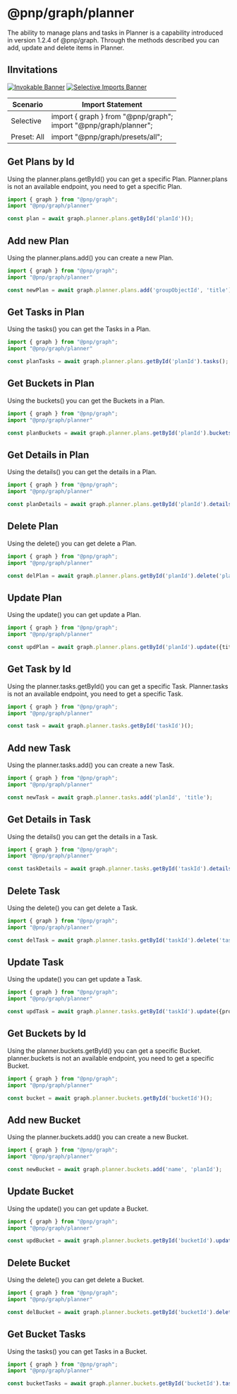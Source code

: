 # @pnp/graph/planner

The ability to manage plans and tasks in Planner is a capability introduced in version 1.2.4 of @pnp/graph. Through the methods described
you can add, update and delete items in Planner.

## IInvitations

[![Invokable Banner](https://img.shields.io/badge/Invokable-informational.svg)](../concepts/invokable.md) [![Selective Imports Banner](https://img.shields.io/badge/Selective%20Imports-informational.svg)](../concepts/selective-imports.md)  

| Scenario    | Import Statement                                                  |
| ----------- | ----------------------------------------------------------------- |
| Selective   | import { graph } from "@pnp/graph";<br />import "@pnp/graph/planner"; |
| Preset: All | import "@pnp/graph/presets/all";    |

## Get Plans by Id

Using the planner.plans.getById() you can get a specific Plan.
Planner.plans is not an available endpoint, you need to get a specific Plan.

```TypeScript
import { graph } from "@pnp/graph";
import "@pnp/graph/planner"

const plan = await graph.planner.plans.getById('planId')();

```

## Add new Plan

Using the planner.plans.add() you can create a new Plan.

```TypeScript
import { graph } from "@pnp/graph";
import "@pnp/graph/planner"

const newPlan = await graph.planner.plans.add('groupObjectId', 'title');

```

## Get Tasks in Plan

Using the tasks() you can get the Tasks in a Plan.

```TypeScript
import { graph } from "@pnp/graph";
import "@pnp/graph/planner"

const planTasks = await graph.planner.plans.getById('planId').tasks();

```

## Get Buckets in Plan

Using the buckets() you can get the Buckets in a Plan.

```TypeScript
import { graph } from "@pnp/graph";
import "@pnp/graph/planner"

const planBuckets = await graph.planner.plans.getById('planId').buckets();

```

## Get Details in Plan

Using the details() you can get the details in a Plan.

```TypeScript
import { graph } from "@pnp/graph";
import "@pnp/graph/planner"

const planDetails = await graph.planner.plans.getById('planId').details();

```

## Delete Plan

Using the delete() you can get delete a Plan.

```TypeScript
import { graph } from "@pnp/graph";
import "@pnp/graph/planner"

const delPlan = await graph.planner.plans.getById('planId').delete('planEtag');

```

## Update Plan

Using the update() you can get update a Plan.

```TypeScript
import { graph } from "@pnp/graph";
import "@pnp/graph/planner"

const updPlan = await graph.planner.plans.getById('planId').update({title: 'New Title', eTag: 'planEtag'});

```

## Get Task by Id

Using the planner.tasks.getById() you can get a specific Task.
Planner.tasks is not an available endpoint, you need to get a specific Task.

```TypeScript
import { graph } from "@pnp/graph";
import "@pnp/graph/planner"

const task = await graph.planner.tasks.getById('taskId')();

```

## Add new Task

Using the planner.tasks.add() you can create a new Task.

```TypeScript
import { graph } from "@pnp/graph";
import "@pnp/graph/planner"

const newTask = await graph.planner.tasks.add('planId', 'title');

```

## Get Details in Task

Using the details() you can get the details in a Task.

```TypeScript
import { graph } from "@pnp/graph";
import "@pnp/graph/planner"

const taskDetails = await graph.planner.tasks.getById('taskId').details();

```

## Delete Task

Using the delete() you can get delete a Task.

```TypeScript
import { graph } from "@pnp/graph";
import "@pnp/graph/planner"

const delTask = await graph.planner.tasks.getById('taskId').delete('taskEtag');

```

## Update Task

Using the update() you can get update a Task.

```TypeScript
import { graph } from "@pnp/graph";
import "@pnp/graph/planner"

const updTask = await graph.planner.tasks.getById('taskId').update({properties, eTag:'taskEtag'});

```

## Get Buckets by Id

Using the planner.buckets.getById() you can get a specific Bucket.
planner.buckets is not an available endpoint, you need to get a specific Bucket.

```TypeScript
import { graph } from "@pnp/graph";
import "@pnp/graph/planner"

const bucket = await graph.planner.buckets.getById('bucketId')();

```

## Add new Bucket

Using the planner.buckets.add() you can create a new Bucket.

```TypeScript
import { graph } from "@pnp/graph";
import "@pnp/graph/planner"

const newBucket = await graph.planner.buckets.add('name', 'planId');

```

## Update Bucket

Using the update() you can get update a Bucket.

```TypeScript
import { graph } from "@pnp/graph";
import "@pnp/graph/planner"

const updBucket = await graph.planner.buckets.getById('bucketId').update({name: "Name", eTag:'bucketEtag'});

```

## Delete Bucket

Using the delete() you can get delete a Bucket.

```TypeScript
import { graph } from "@pnp/graph";
import "@pnp/graph/planner"

const delBucket = await graph.planner.buckets.getById('bucketId').delete(eTag:'bucketEtag');

```

## Get Bucket Tasks

Using the tasks() you can get Tasks in a Bucket.

```TypeScript
import { graph } from "@pnp/graph";
import "@pnp/graph/planner"

const bucketTasks = await graph.planner.buckets.getById('bucketId').tasks();

```
